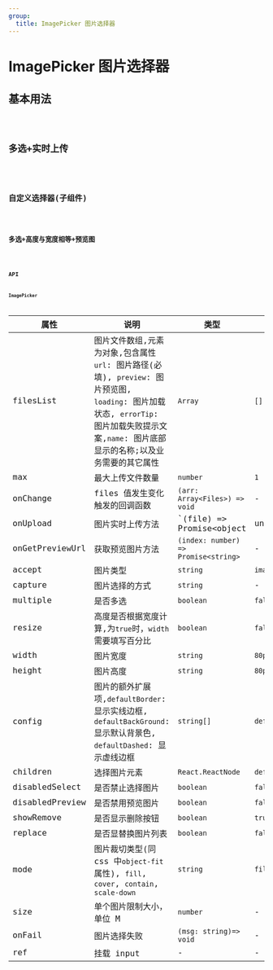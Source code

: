 ```yaml
---
group:
  title: ImagePicker 图片选择器
---
```


# ImagePicker 图片选择器

## 基本用法

<code src="./demo/base" />

## 多选+实时上传

<code src="./demo/onUpload" />

## 自定义选择器(子组件)

<code src="./demo/idCard" />

## 多选+高度与宽度相等+预览图

<code src="./demo/resize" />

## API

### ImagePicker

| 属性            | 说明                                                                                                                                                                                       | 类型                                    | 默认值          |
| --------------- | ------------------------------------------------------------------------------------------------------------------------------------------------------------------------------------------ | --------------------------------------- | --------------- |
| filesList       | 图片文件数组,元素为对象,包含属性 `url`: 图片路径(必填), `preview`: 图片预览图, `loading`: 图片加载状态, `errorTip`: 图片加载失败提示文案,`name`: 图片底部显示的名称;以及业务需要的其它属性 | `Array`                                 | `[]`            |
| max             | 最大上传文件数量                                                                                                                                                                           | `number`                                | `1`             |
| onChange        | files 值发生变化触发的回调函数                                                                                                                                                             | `(arr: Array<Files>) => void`           | -               |
| onUpload        | 图片实时上传方法                                                                                                                                                                           | `(file) => Promise<object | undefined>` | -               |
| onGetPreviewUrl | 获取预览图片方法                                                                                                                                                                           | `(index: number) => Promise<string>`    | -               |
| accept          | 图片类型                                                                                                                                                                                   | `string`                                | `image/*`       |
| capture         | 图片选择的方式                                                                                                                                                                             | `string`                                | -               |
| multiple        | 是否多选                                                                                                                                                                                   | `boolean`                               | `false`         |
| resize          | 高度是否根据宽度计算,为`true`时，`width`需要填写百分比                                                                                                                                     | `boolean`                               | `false`         |
| width           | 图片宽度                                                                                                                                                                                   | `string`                                | `80px`          |
| height          | 图片高度                                                                                                                                                                                   | `string`                                | `80px`          |
| config          | 图片的额外扩展项,`defaultBorder`: 显示实线边框, `defaultBackGround`: 显示默认背景色, `defaultDashed`: 显示虚线边框                                                                         | `string[]`                              | `defaultBorder` |
| children        | 选择图片元素                                                                                                                                                                               | `React.ReactNode`                       | `default`       |
| disabledSelect  | 是否禁止选择图片                                                                                                                                                                           | `boolean`                               | `false`         |
| disabledPreview | 是否禁用预览图片                                                                                                                                                                           | `boolean`                               | `false`         |
| showRemove      | 是否显示删除按钮                                                                                                                                                                           | `boolean`                               | `true`          |
| replace         | 是否显替换图片列表                                                                                                                                                                         | `boolean`                               | `false`         |
| mode            | 图片裁切类型(同 css 中`object-fit`属性), `fill`, `cover`, `contain`, `scale-down`                                                                                                          | `string`                                | `fill`          |
| size            | 单个图片限制大小，单位 M                                                                                                                                                                   | `number`                                | -               |
| onFail          | 图片选择失败                                                                                                                                                                               | `(msg: string)=> void`                  | -               |
| ref             | 挂载 input                                                                                                                                                                                 | -                                       | -               |
